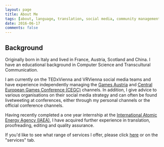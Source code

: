 ```yaml
---
layout: page
title: About Me
tags: [about, language, translation, social media, community management, proofreading, editing, english, german, italian, spanish, french]
date: 2016-06-17
comments: false
---
```


## Background
Originally born in Italy and lived in France, Austria, Scotland and China. I have an educational background in Computer Science and Transcultural Communication.

I am currently on the TEDxVienna and VRVienna social media teams and have experience independently managing the <a href="http://www.twitter.com/GamesAustria" target="_blank">Games Austria</a> and <a href="http://www.twitter.com/CEGConf" target="_blank">Central European Games Conference (CEGC)</a> channels. In addition, I give advice to various organisations on their social media strategy and can often be found livetweeting at conferences, either through my personal channels or the official conference channels.

Having recently completed a one year internship at the <a href="http://www.iaea.org" target="_blank">International Atomic Energy Agency (IAEA)</a>, I have acquired further experience in translation, proofreading, editing and quality assurance.

If you'd like to see what range of services I offer, please click <a href="{{ site.url }}/services" class="btn btn-primary">here</a> or on the "services" tab.
